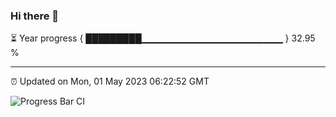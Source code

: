 ### Hi there 👋

⏳ Year progress { █████████▁▁▁▁▁▁▁▁▁▁▁▁▁▁▁▁▁▁▁▁▁ } 32.95 %

---

⏰ Updated on Mon, 01 May 2023 06:22:52 GMT

![Progress Bar CI](https://github.com/ZhaoGui/ZhaoGui/workflows/Progress%20Bar%20CI/badge.svg)
